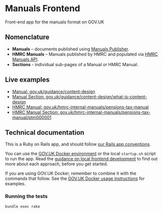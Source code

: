 # Manuals Frontend

Front-end app for the manuals format on GOV.UK

## Nomenclature

- **Manuals** – documents published using [Manuals Publisher](https://github.com/alphagov/manuals-publisher).
- **HMRC Manuals** – Manuals published by HMRC and populated via [HMRC Manuals API](https://github.com/alphagov/hmrc-manuals-api).
- **Sections** - individual sub-pages of a Manual or HMRC Manual.

## Live examples

- [Manual: gov.uk/guidance/content-design](https://www.gov.uk/guidance/content-design)
- [Manual Section: gov.uk/guidance/content-design/what-is-content-design](https://www.gov.uk/guidance/content-design/what-is-content-design)
- [HMRC Manual: gov.uk/hmrc-internal-manuals/pensions-tax-manual](https://www.gov.uk/hmrc-internal-manuals/pensions-tax-manual)
- [HMRC Manual Section: gov.uk/hmrc-internal-manuals/pensions-tax-manual/ptm000001](https://www.gov.uk/hmrc-internal-manuals/pensions-tax-manual/ptm000001)

## Technical documentation

This is a Ruby on Rails app, and should follow [our Rails app conventions](https://docs.publishing.service.gov.uk/manual/conventions-for-rails-applications.html).

You can use the [GOV.UK Docker environment](https://github.com/alphagov/govuk-docker) or the local `startup.sh` script to run the app. Read the [guidance on local frontend development](https://docs.publishing.service.gov.uk/manual/local-frontend-development.html) to find out more about each approach, before you get started.

If you are using GOV.UK Docker, remember to combine it with the commands that follow. See the [GOV.UK Docker usage instructions](https://github.com/alphagov/govuk-docker#usage) for examples.

### Running the tests

```
bundle exec rake
```
